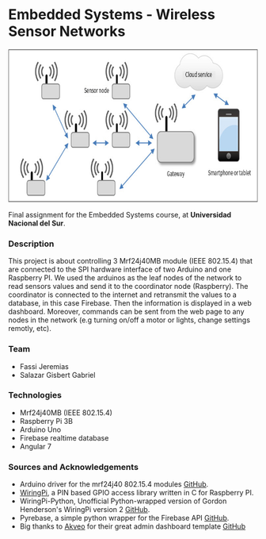 #  Embedded Systems - Wireless Sensor Networks
<p align="center">
  <img alt="WSN" width="760" height="308" src="repoassets/WSN.jpg">
</p>

Final assignment for the Embedded Systems course, at **Universidad Nacional del Sur**.

### Description
This project is about controlling 3 Mrf24j40MB module (IEEE 802.15.4) that are connected to the SPI hardware interface of two Arduino and one Raspberry PI. We used the arduinos as the leaf nodes of the network to read sensors values and send it to the coordinator node (Raspberry). The coordinator is connected to the internet and retransmit the values to a database, in this case Firebase. Then the information is displayed in a web dashboard. Moreover, commands can be sent from the web page to any nodes in the network (e.g turning on/off a motor or lights, change settings remotly, etc).

### Team
* Fassi Jeremias
* Salazar Gisbert Gabriel

### Technologies
* Mrf24j40MB (IEEE 802.15.4)
* Raspberry Pi 3B
* Arduino Uno
* Firebase realtime database
* Angular 7

### Sources and Acknowledgements
* Arduino driver for the mrf24j40 802.15.4 modules [GitHub](https://github.com/karlp/Mrf24j40-arduino-library).
* <a href="http://wiringpi.com/">WiringPi</a>, a PIN based GPIO access library written in C for Raspberry PI.
* WiringPi-Python, Unofficial Python-wrapped version of Gordon Henderson's WiringPi version 2 [GitHub](https://github.com/WiringPi/WiringPi-Python).
* Pyrebase, a simple python wrapper for the Firebase API [GitHub](https://github.com/thisbejim/Pyrebase).
* Big thanks to <a href="https://www.akveo.com">Akveo</a> for their great admin dashboard template [GitHub](https://github.com/akveo/ngx-admin)
